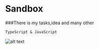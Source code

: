 # Sandbox
 
###There is my tasks,idea and many other

```
TypeScript & JavaScript
```
![alt text](https://cs4.pikabu.ru/post_img/2015/06/19/9/1434727341_985443663.gif)
